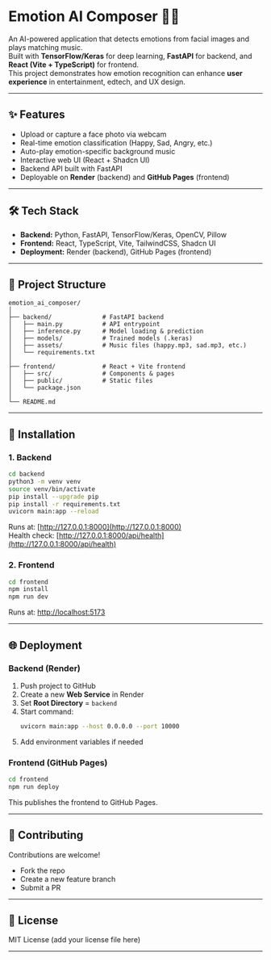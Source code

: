 # Emotion AI Composer 🎵🤖

An AI-powered application that detects emotions from facial images and plays matching music.  
Built with **TensorFlow/Keras** for deep learning, **FastAPI** for backend, and **React (Vite + TypeScript)** for frontend.  
This project demonstrates how emotion recognition can enhance **user experience** in entertainment, edtech, and UX design.

---

## ✨ Features
- Upload or capture a face photo via webcam
- Real-time emotion classification (Happy, Sad, Angry, etc.)
- Auto-play emotion-specific background music
- Interactive web UI (React + Shadcn UI)
- Backend API built with FastAPI
- Deployable on **Render** (backend) and **GitHub Pages** (frontend)

---

## 🛠 Tech Stack
- **Backend:** Python, FastAPI, TensorFlow/Keras, OpenCV, Pillow
- **Frontend:** React, TypeScript, Vite, TailwindCSS, Shadcn UI
- **Deployment:** Render (backend), GitHub Pages (frontend)

---

## 📂 Project Structure
```
emotion_ai_composer/
│
├── backend/              # FastAPI backend
│   ├── main.py           # API entrypoint
│   ├── inference.py      # Model loading & prediction
│   ├── models/           # Trained models (.keras)
│   ├── assets/           # Music files (happy.mp3, sad.mp3, etc.)
│   └── requirements.txt
│
├── frontend/             # React + Vite frontend
│   ├── src/              # Components & pages
│   ├── public/           # Static files
│   └── package.json
│
└── README.md
```

---

## 🚀 Installation

### 1. Backend
```bash
cd backend
python3 -m venv venv
source venv/bin/activate
pip install --upgrade pip
pip install -r requirements.txt
uvicorn main:app --reload
```
Runs at: [http://127.0.0.1:8000](http://127.0.0.1:8000)  
Health check: [http://127.0.0.1:8000/api/health](http://127.0.0.1:8000/api/health)

### 2. Frontend
```bash
cd frontend
npm install
npm run dev
```
Runs at: [http://localhost:5173](http://localhost:5173)

---

## 🌐 Deployment

### Backend (Render)
1. Push project to GitHub
2. Create a new **Web Service** in Render
3. Set **Root Directory** = `backend`
4. Start command:
   ```bash
   uvicorn main:app --host 0.0.0.0 --port 10000
   ```
5. Add environment variables if needed

### Frontend (GitHub Pages)
```bash
cd frontend
npm run deploy
```
This publishes the frontend to GitHub Pages.

---

## 🤝 Contributing
Contributions are welcome!  
- Fork the repo
- Create a new feature branch
- Submit a PR

---

## 📄 License
MIT License (add your license file here)

---
